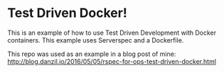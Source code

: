 # Test Driven Docker!
This is an example of how to use Test Driven Development with Docker containers. This example uses Serverspec and a Dockerfile.

This repo was used as an example in a blog post of mine: http://blog.danzil.io/2016/05/05/rspec-for-ops-test-driven-docker.html
